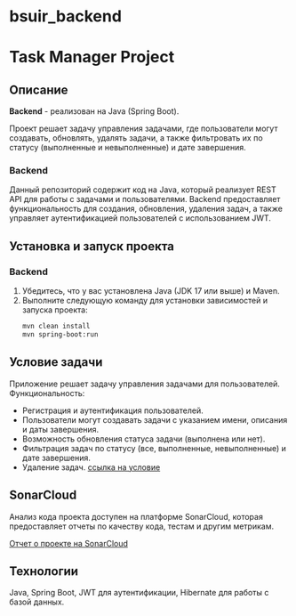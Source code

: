 # bsuir_backend

# Task Manager Project

## Описание

**Backend** - реализован на Java (Spring Boot).

Проект решает задачу управления задачами, где пользователи могут создавать, обновлять, удалять задачи, а также фильтровать их по статусу (выполненные и невыполненные) и дате завершения. 
 

### Backend

Данный репозиторий содержит код на Java, который реализует REST API для работы с задачами и пользователями. Backend предоставляет функциональность для создания, обновления, удаления задач, а также управляет аутентификацией пользователей с использованием JWT.


## Установка и запуск проекта

### Backend

1.  Убедитесь, что у вас установлена Java (JDK 17 или выше) и Maven.
2. Выполните следующую команду для установки зависимостей и запуска проекта:
    ```bash
    mvn clean install
    mvn spring-boot:run
    ```

## Условие задачи

Приложение решает задачу управления задачами для пользователей. Функциональность:
- Регистрация и аутентификация пользователей.
- Пользователи могут создавать задачи с указанием имени, описания и даты завершения.
- Возможность обновления статуса задачи (выполнена или нет).
- Фильтрация задач по статусу (все, выполненные, невыполненные) и дате завершения.
- Удаление задач.
[ссылка на условие](https://docs.google.com/document/d/1P0C8Jy2TXPyJPLeJkftZ5BHpJA4dARC0xzSaXOSZ-lI/edit)

## SonarCloud

Анализ кода проекта доступен на платформе SonarCloud, которая предоставляет отчеты по качеству кода, тестам и другим метрикам.

[Отчет о проекте на SonarCloud]([https://sonarcloud.io/summary/overall?id=Toss1ing_buir_backend])

## Технологии

Java, Spring Boot, JWT для аутентификации, Hibernate для работы с базой данных.
